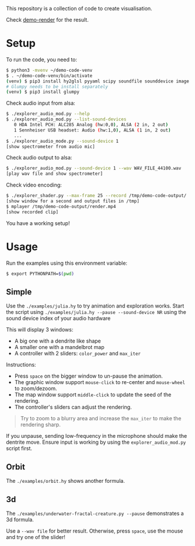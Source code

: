 This repository is a collection of code to create visualisation.

Check [demo-render](https://github.com/TristanCacqueray/demo-render) for the result.

# Setup

To run the code, you need to:

```bash
$ python3 -mvenv ~/demo-code-venv
$ . ~/demo-code-venv/bin/activate
(venv) $ pip3 install hy2glsl pyyaml scipy soundfile sounddevice image pyopengl pyopencl Cython scipy pygame numpy hy
# Glumpy needs to be install separately
(venv) $ pip3 install glumpy
```

Check audio input from alsa:

```bash
$ ./explorer_audio_mod.py --help
$ ./explorer_audio_mod.py --list-sound-devices
   0 HDA Intel PCH: ALC285 Analog (hw:0,0), ALSA (2 in, 2 out)
   1 Sennheiser USB headset: Audio (hw:1,0), ALSA (1 in, 2 out)
   ...
$ ./explorer_audio_mode.py --sound-device 1
[show spectrometer from audio mic]
```

Check audio output to alsa:

```bash
$ ./explorer_audio_mod.py --sound-device 1 --wav WAV_FILE_44100.wav
[play wav file and show spectrometer]
```

Check video encoding:

```bash
$ ./explorer_shader.py --max-frame 25 --record /tmp/demo-code-output/
[show window for a second and output files in /tmp]
$ mplayer /tmp/demo-code-output/render.mp4
[show recorded clip]
```

You have a working setup!

# Usage

Run the examples using this environment variable:

```bash
$ export PYTHONPATH=$(pwd)
```

## Simple

Use the `./examples/julia.hy` to try animation and exploration works.
Start the script using `./examples/julia.hy --pause --sound-device NR` using the sound device index of your audio hardware

This will display 3 windows:

* A big one with a dendrite like shape
* A smaller one with a mandelbrot map
* A controller with 2 sliders: `color_power` and `max_iter`

Instructions:

* Press `space` on the bigger window to un-pause the animation.
* The graphic window support `mouse-click` to re-center and `mouse-wheel` to zoom/dezoom.
* The map window support `middle-click` to update the seed of the rendering.
* The controller's sliders can adjust the rendering.

> Try to zoom to a blurry area and increase the `max_iter` to make the rendering sharp.

If you unpause, sending low-frequency in the microphone should make the dentrite move.
Ensure input is working by using the `explorer_audio_mod.py` script first.


## Orbit

The `./examples/orbit.hy` shows another formula.


## 3d

The `./examples/underwater-fractal-creature.py --pause` demonstrates a 3d formula.

Use a `--wav file` for better result. Otherwise, press `space`, use the mouse and try one of the slider!
